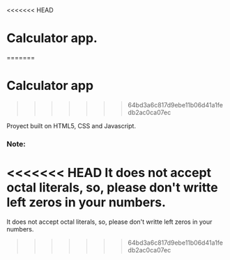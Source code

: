 <<<<<<< HEAD
# Calculator app.
=======
# Calculator app
>>>>>>> 64bd3a6c817d9ebe11b06d41a1fedb2ac0ca07ec

Proyect built on HTML5, CSS and Javascript.

### Note:

<<<<<<< HEAD
It does not accept octal literals, so, please don't writte left zeros in your numbers.
=======
It does not accept octal literals, so, please don't writte left zeros in your numbers.
>>>>>>> 64bd3a6c817d9ebe11b06d41a1fedb2ac0ca07ec
